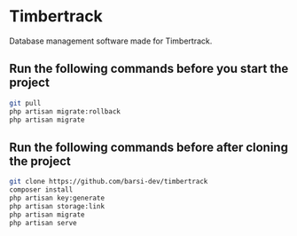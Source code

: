 # Timbertrack

Database management software made for Timbertrack.

## Run the following commands before you start the project

```bash
git pull
php artisan migrate:rollback
php artisan migrate

```

## Run the following commands before after cloning the project

```bash
git clone https://github.com/barsi-dev/timbertrack
composer install
php artisan key:generate
php artisan storage:link
php artisan migrate
php artisan serve

```
